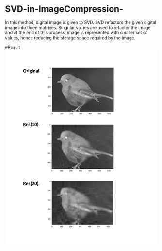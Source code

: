 # SVD-in-ImageCompression-
In this method, digital image is given to SVD. SVD refactors the given digital image into three matrices. Singular values are used to refactor the image and at the end of this process, image is represented with smaller set of values, hence reducing the storage space required by the image.

#Result
![](example_Img/Original.jpg)
